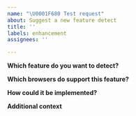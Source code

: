 ```yaml
---
name: "\U0001F680 Test request"
about: Suggest a new feature detect
title: ''
labels: enhancement
assignees: ''

---
```


**Which feature do you want to detect?**
<!-- Explain what the feature is about, throw a MDN link or similar -->

**Which browsers do support this feature?**
<!-- A brief explanation followed by a compatibility table like caniuse -->

**How could it be implemented?**
<!-- Is there a similar test? A stackoverflow answer? Maybe a variable is set on the browser?-->
<!-- Delete if you don't know -->

**Additional context**
<!-- Add anything else you want to say here -->

